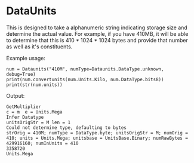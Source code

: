 # DataUnits
This is designed to take a alphanumeric string indicating storage size and determine the actual value. For example, if you have 410MB, it will be able to determine that this is 410 * 1024 * 1024 bytes and provide that number as well as it's constituents.

Example usage:

    num = Dataunits("410M", numType=Dataunits.DataType.unknown, debug=True)
    print(num.convertunits(num.Units.Kilo, num.DataType.bits8))
    print(str(num.units))

Output:

    GetMultiplier
    c = m  e = Units.Mega
    Infer Datatype
    unitsOrigStr = M len = 1
    Could not determine type, defaulting to bytes
    strOrig = 410M; numType = DataType.byte; unitsOrigStr = M; numOrig = 410; units = Units.Mega; unitsbase = UnitsBase.Binary; numRawBytes = 429916160; numInUnits = 410
    3358720
    Units.Mega

